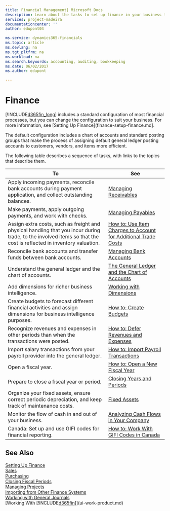 ```yaml
---
title: Financial Management| Microsoft Docs
description: Learn about the tasks to set up finance in your business to suit all your accounting, auditing, or bookkeeping needs.
services: project-madeira
documentationcenter: ''
author: edupont04

ms.service: dynamics365-financials
ms.topic: article
ms.devlang: na
ms.tgt_pltfrm: na
ms.workload: na
ms.search.keywords: accounting, auditing, bookkeeping
ms.date: 06/02/2017
ms.author: edupont

---
```

# Finance
[!INCLUDE[d365fin_long](includes/d365fin_long_md.md)] includes a standard configuration of most financial processes, but you can change the configuration to suit your business. For more information, see [Setting Up Finance](finance-setup-finance.md].

The default configuration includes a chart of accounts and standard posting groups that make the process of assigning default general ledger posting accounts to customers, vendors, and items more efficient.  

The following table describes a sequence of tasks, with links to the topics that describe them.  

| To | See |
| --- | --- |
| Apply incoming payments, reconcile bank accounts during payment application, and collect outstanding balances. |[Managing Receivables](receivables-manage-receivables.md) |
| Make payments, apply outgoing payments, and work with checks. |[Managing Payables](payables-manage-payables.md) |
| Assign extra costs, such as freight and physical handling that you incur during trade, to the involved items so that the cost is reflected in inventory valuation. |[How to: Use Item Charges to Account for Additional Trade Costs](payables-how-assign-item-charges.md) |
| Reconcile bank accounts and transfer funds between bank accounts. |[Managing Bank Accounts](bank-manage-bank-accounts.md) |
| Understand the general ledger and the chart of accounts. |[The General Ledger and the Chart of Accounts](finance-general-ledger.md) |
| Add dimensions for richer business intelligence. |[Working with Dimensions](finance-dimensions.md) |
| Create budgets to forecast different financial activities and assign dimensions for business intelligence purposes. |[How to: Create Budgets](finance-how-create-budgets.md) |
| Recognize revenues and expenses in other periods than when the transactions were posted. |[How to: Defer Revenues and Expenses](finance-how-defer-revenue-expenses.md) |
| Import salary transactions from your payroll provider into the general ledger. |[How to: Import Payroll Transactions](finance-how-import-payroll-transactions.md) |
| Open a fiscal year. |[How to: Open a New Fiscal Year](finance-how-open-new-fiscal-year.md) |
| Prepare to close a fiscal year or period. |[Closing Years and Periods](year-close-years-periods.md) |
| Organize your fixed assets, ensure correct periodic depreciation, and keep track of maintenance costs. |[Fixed Assets](fa-manage.md) |
| Monitor the flow of cash in and out of your business. |[Analyzing Cash Flows in Your Company](finance-analyze-cash-flow.md) |
| Canada: Set up and use GIFI codes for financial reporting. |[How to: Work With GIFI Codes in Canada](ca-finance-work-gifi-codes.md) |

## See Also
[Setting Up Finance](finance-setup-finance.md)  
[Sales](sales-manage-sales.md)  
[Purchasing](purchasing-manage-purchasing.md)  
[Closing Fiscal Periods](year-close-years-periods.md)  
[Managing Projects](projects-manage-projects.md)    
[Importing from Other Finance Systems](upload-data.md)  
[Working with General Journals](ui-work-general-journals.md)  
[Working With [!INCLUDE[d365fin](includes/d365fin_md.md)]](ui-work-product.md)  
